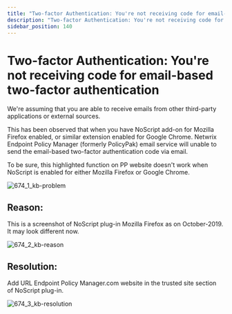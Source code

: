 ```yaml
---
title: "Two-factor Authentication: You're not receiving code for email-based two-factor authentication"
description: "Two-factor Authentication: You're not receiving code for email-based two-factor authentication"
sidebar_position: 140
---
```


# Two-factor Authentication: You're not receiving code for email-based two-factor authentication

We're assuming that you are able to receive emails from other third-party applications or external
sources.

This has been observed that when you have NoScript add-on for Mozilla Firefox enabled, or similar
extension enabled for Google Chrome. Netwrix Endpoint Policy Manager (formerly PolicyPak) email
service will unable to send the email-based two-factor authentication code via email.

To be sure, this highlighted function on PP website doesn't work when NoScript is enabled for either
Mozilla Firefox or Google Chrome.

![674_1_kb-problem](/images/endpointpolicymanager/troubleshooting/cloud/674_1_kb-problem.webp)

## Reason:

This is a screenshot of NoScript plug-in Mozilla Firefox as on October-2019. It may look different
now.

![674_2_kb-reason](/images/endpointpolicymanager/troubleshooting/cloud/674_2_kb-reason.webp)

## Resolution:

Add URL Endpoint Policy Manager.com website in the trusted site section of NoScript plug-in.

![674_3_kb-resolution](/images/endpointpolicymanager/troubleshooting/cloud/674_3_kb-resolution.webp)
